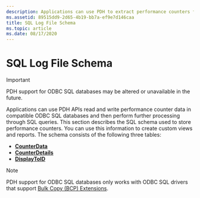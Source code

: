 ```yaml
---
description: Applications can use PDH to extract performance counters from SQL logs, or they can extract formatted or raw counters directly from the database through SQL queries.
ms.assetid: 89515dd9-2d65-4b19-bb7a-ef9e7d146caa
title: SQL Log File Schema
ms.topic: article
ms.date: 08/17/2020
---
```


# SQL Log File Schema

> [!IMPORTANT]
> PDH support for ODBC SQL databases may be altered or unavailable in the future.

Applications can use PDH APIs read and write performance counter data in compatible ODBC SQL databases and then perform further processing through SQL queries. This section describes the SQL schema used to store performance counters. You can use this information to create custom views and reports. The schema consists of the following three tables:

- [**CounterData**](counterdata.md)
- [**CounterDetails**](counterdetails.md)
- [**DisplayToID**](displaytoid.md)

> [!NOTE]
> PDH support for ODBC SQL databases only works with ODBC SQL drivers that support [Bulk Copy (BCP) Extensions](/sql/relational-databases/native-client-odbc-extensions-bulk-copy-functions/sql-server-driver-extensions-bulk-copy-functions).

